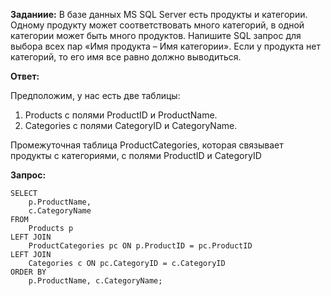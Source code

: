 **Заданиие:**
В базе данных MS SQL Server есть продукты и категории. Одному продукту может соответствовать много категорий, в одной категории может быть много продуктов. Напишите SQL запрос для выбора всех пар «Имя продукта – Имя категории». Если у продукта нет категорий, то его имя все равно должно выводиться.

**Ответ:**

Предположим, у нас есть две таблицы:
1. Products с полями ProductID и ProductName.
2. Categories с полями CategoryID и CategoryName.

Промежуточная таблица ProductCategories, которая связывает продукты с категориями, с полями ProductID и CategoryID

**Запрос:**
```
SELECT 
    p.ProductName, 
    c.CategoryName
FROM 
    Products p
LEFT JOIN 
    ProductCategories pc ON p.ProductID = pc.ProductID
LEFT JOIN 
    Categories c ON pc.CategoryID = c.CategoryID
ORDER BY 
    p.ProductName, c.CategoryName;
```
